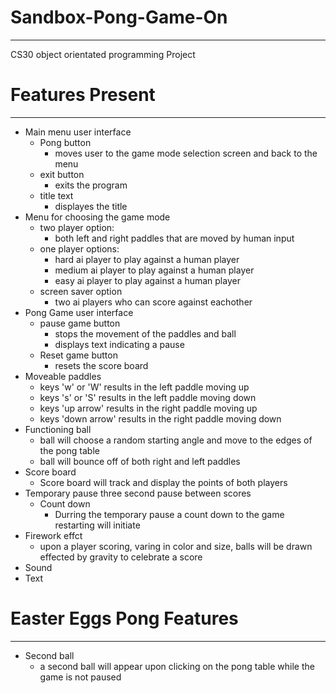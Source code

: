 # Sandbox-Pong-Game-On
---
CS30 object orientated programming Project

# Features Present
---
 - Main menu user interface
   - Pong button
     - moves user to the game mode selection screen and back to the menu
   - exit button
     - exits the program
   - title text
     - displayes the title
 - Menu for choosing the game mode
   - two player option:
     - both left and right paddles that are moved by human input
   - one player options:
     - hard ai player to play against a human player
     - medium ai player to play against a human player
     - easy ai player to play against a human player
   - screen saver option
     - two ai players who can score against eachother
 - Pong Game user interface
   - pause game button
     - stops the movement of the paddles and ball
     - displays text indicating a pause
   - Reset game button
     - resets the score board
 - Moveable paddles
   - keys 'w' or 'W' results in the left paddle moving up
   - keys 's' or 'S' results in the left paddle moving down
   - keys 'up arrow' results in the right paddle moving up
   - keys 'down arrow' results in the right paddle moving down
 - Functioning ball
   - ball will choose a random starting angle and move to the edges of the pong table
   - ball will bounce off of both right and left paddles
 - Score board
   - Score board will track and display the points of both players
 - Temporary pause three second pause between scores
   - Count down
     - Durring the temporary pause a count down to the game restarting will initiate
 - Firework effct
   - upon a player scoring, varing in color and size, balls will be drawn effected by gravity to celebrate a score
 - Sound
 - Text
# Easter Eggs Pong Features
 ---
 - Second ball
   - a second ball will appear upon clicking on the pong table while the game is not paused
